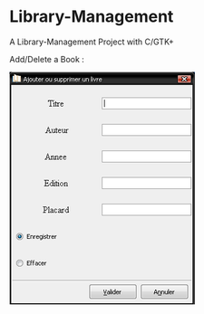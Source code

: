 # Library-Management 

A Library-Management Project with C/GTK+

Add/Delete a Book : 

![alt tag](https://github.com/selmanon/Library-Management/blob/master/images/Add%20book.png)
